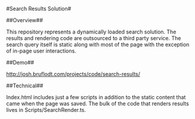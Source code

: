 #Search Results Solution#

##Overview##

This repository represents a dynamically loaded search solution. The results and rendering code are outsourced to a third party service. The search query itself is static along with most of the page with the exception of in-page user interactions.

##Demo##

http://josh.bruflodt.com/projects/code/search-results/

##Technical##

Index.html includes just a few scripts in addition to the static content that came when the page was saved. The bulk of the code that renders results lives in Scripts/SearchRender.ts.